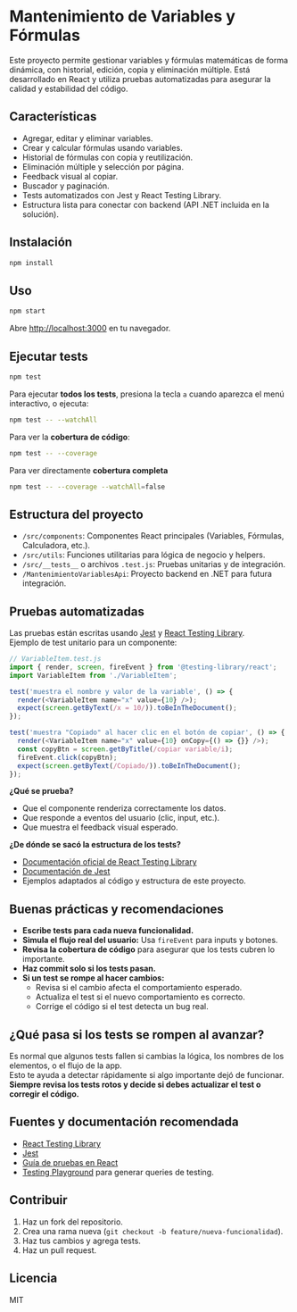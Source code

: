 # Mantenimiento de Variables y Fórmulas

Este proyecto permite gestionar variables y fórmulas matemáticas de forma dinámica, con historial, edición, copia y eliminación múltiple. Está desarrollado en React y utiliza pruebas automatizadas para asegurar la calidad y estabilidad del código.

## Características

- Agregar, editar y eliminar variables.
- Crear y calcular fórmulas usando variables.
- Historial de fórmulas con copia y reutilización.
- Eliminación múltiple y selección por página.
- Feedback visual al copiar.
- Buscador y paginación.
- Tests automatizados con Jest y React Testing Library.
- Estructura lista para conectar con backend (API .NET incluida en la solución).

## Instalación

```sh
npm install
```

## Uso

```sh
npm start
```

Abre [http://localhost:3000](http://localhost:3000) en tu navegador.

## Ejecutar tests

```sh
npm test
```
Para ejecutar **todos los tests**, presiona la tecla `a` cuando aparezca el menú interactivo, o ejecuta:
```sh
npm test -- --watchAll
```
Para ver la **cobertura de código**:
```sh
npm test -- --coverage
```

Para ver directamente **cobertura completa**
```sh
npm test -- --coverage --watchAll=false
```


## Estructura del proyecto

- `/src/components`: Componentes React principales (Variables, Fórmulas, Calculadora, etc.).
- `/src/utils`: Funciones utilitarias para lógica de negocio y helpers.
- `/src/__tests__` o archivos `.test.js`: Pruebas unitarias y de integración.
- `/MantenimientoVariablesApi`: Proyecto backend en .NET para futura integración.

## Pruebas automatizadas

Las pruebas están escritas usando [Jest](https://jestjs.io/) y [React Testing Library](https://testing-library.com/docs/react-testing-library/intro/).  
Ejemplo de test unitario para un componente:

```js
// VariableItem.test.js
import { render, screen, fireEvent } from '@testing-library/react';
import VariableItem from './VariableItem';

test('muestra el nombre y valor de la variable', () => {
  render(<VariableItem name="x" value={10} />);
  expect(screen.getByText(/x = 10/)).toBeInTheDocument();
});

test('muestra "Copiado" al hacer clic en el botón de copiar', () => {
  render(<VariableItem name="x" value={10} onCopy={() => {}} />);
  const copyBtn = screen.getByTitle(/copiar variable/i);
  fireEvent.click(copyBtn);
  expect(screen.getByText(/Copiado/)).toBeInTheDocument();
});
```

**¿Qué se prueba?**
- Que el componente renderiza correctamente los datos.
- Que responde a eventos del usuario (clic, input, etc.).
- Que muestra el feedback visual esperado.

**¿De dónde se sacó la estructura de los tests?**
- [Documentación oficial de React Testing Library](https://testing-library.com/docs/react-testing-library/intro/)
- [Documentación de Jest](https://jestjs.io/docs/getting-started)
- Ejemplos adaptados al código y estructura de este proyecto.

## Buenas prácticas y recomendaciones

- **Escribe tests para cada nueva funcionalidad.**
- **Simula el flujo real del usuario:** Usa `fireEvent` para inputs y botones.
- **Revisa la cobertura de código** para asegurar que los tests cubren lo importante.
- **Haz commit solo si los tests pasan.**
- **Si un test se rompe al hacer cambios:**  
  - Revisa si el cambio afecta el comportamiento esperado.
  - Actualiza el test si el nuevo comportamiento es correcto.
  - Corrige el código si el test detecta un bug real.

## ¿Qué pasa si los tests se rompen al avanzar?

Es normal que algunos tests fallen si cambias la lógica, los nombres de los elementos, o el flujo de la app.  
Esto te ayuda a detectar rápidamente si algo importante dejó de funcionar.  
**Siempre revisa los tests rotos y decide si debes actualizar el test o corregir el código.**

## Fuentes y documentación recomendada

- [React Testing Library](https://testing-library.com/docs/react-testing-library/intro/)
- [Jest](https://jestjs.io/docs/getting-started)
- [Guía de pruebas en React](https://react.dev/learn/testing)
- [Testing Playground](https://testing-playground.com/) para generar queries de testing.

## Contribuir

1. Haz un fork del repositorio.
2. Crea una rama nueva (`git checkout -b feature/nueva-funcionalidad`).
3. Haz tus cambios y agrega tests.
4. Haz un pull request.

## Licencia

MIT
